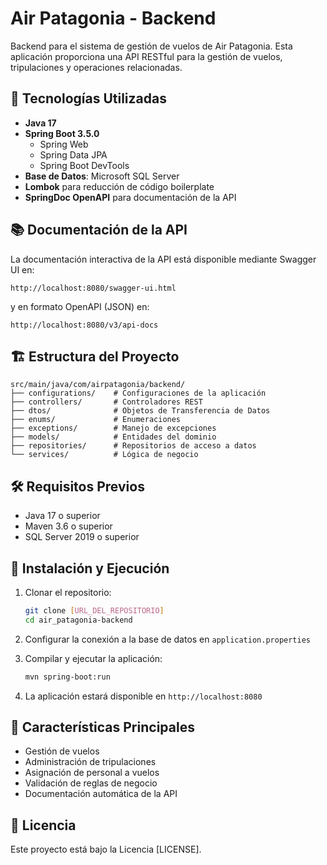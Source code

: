 # Air Patagonia - Backend

Backend para el sistema de gestión de vuelos de Air Patagonia. Esta aplicación proporciona una API RESTful para la gestión de vuelos, tripulaciones y operaciones relacionadas.

## 🚀 Tecnologías Utilizadas

- **Java 17**
- **Spring Boot 3.5.0**
  - Spring Web
  - Spring Data JPA
  - Spring Boot DevTools
- **Base de Datos**: Microsoft SQL Server
- **Lombok** para reducción de código boilerplate
- **SpringDoc OpenAPI** para documentación de la API

## 📚 Documentación de la API

La documentación interactiva de la API está disponible mediante Swagger UI en:
```
http://localhost:8080/swagger-ui.html
```

y en formato OpenAPI (JSON) en:
```
http://localhost:8080/v3/api-docs
```

## 🏗️ Estructura del Proyecto

```
src/main/java/com/airpatagonia/backend/
├── configurations/    # Configuraciones de la aplicación
├── controllers/       # Controladores REST
├── dtos/              # Objetos de Transferencia de Datos
├── enums/             # Enumeraciones
├── exceptions/        # Manejo de excepciones
├── models/            # Entidades del dominio
├── repositories/      # Repositorios de acceso a datos
└── services/          # Lógica de negocio
```

## 🛠️ Requisitos Previos

- Java 17 o superior
- Maven 3.6 o superior
- SQL Server 2019 o superior

## 🚀 Instalación y Ejecución

1. Clonar el repositorio:
   ```bash
   git clone [URL_DEL_REPOSITORIO]
   cd air_patagonia-backend
   ```

2. Configurar la conexión a la base de datos en `application.properties`

3. Compilar y ejecutar la aplicación:
   ```bash
   mvn spring-boot:run
   ```

4. La aplicación estará disponible en `http://localhost:8080`

## 📝 Características Principales

- Gestión de vuelos
- Administración de tripulaciones
- Asignación de personal a vuelos
- Validación de reglas de negocio
- Documentación automática de la API

## 📄 Licencia

Este proyecto está bajo la Licencia [LICENSE].
